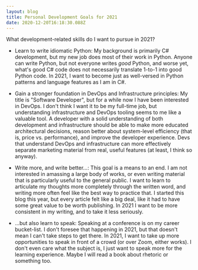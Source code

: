 ```yaml
---
layout: blog
title: Personal Development Goals for 2021
date: 2020-12-20T16:18:30.088Z
---
```

What development-related skills do I want to pursue in 2021?

- Learn to write idiomatic Python: My background is primarily C# development, but my new job does most of their work in Python. Anyone can write Python, but not everyone writes _good_ Python, and worse yet, what's good C# code does not necessarily translate 1-to-1 into good Python code. In 2021, I want to become just as well-versed in Python patterns and language features as I am in C#.

- Gain a stronger foundation in DevOps and Infrastructure principles: My title is "Software Developer", but for a while now I have been interested in DevOps. I don't think I want it to be my full-time job, but understanding infrastructure and DevOps tooling seems to me like a valuable tool. A developer with a solid understanding of both development and infrastructure should be able to make more educated architectural decisions, reason better about system-level efficiency (that is, price vs. performance), and improve the developer experience. Devs that understand DevOps and infrastructure can more effectively separate marketing material from real, useful features (at least, I think so anyway). 

- Write more, and write better...: This goal is a means to an end. I am not interested in amassing a large body of works, or even writing material that is particularly useful to the general public. I want to learn to articulate my thoughts more completely through the written word, and writing more often feel like the best way to practice that. I started this blog this year, but every article felt like a big deal, like it had to have some great value to be worth publishing. In 2021 I want to be more consistent in my writing, and to take it less seriously.

- ...but also learn to speak: Speaking at a conference is on my career bucket-list. I don't foresee that happening in 2021, but that doesn't mean I can't take steps to get there. In 2021, I want to take up more opportunities to speak in front of a crowd (or over Zoom, either works). I don't even care what the subject is, I just want to speak more for the learning experience. Maybe I will read a book about rhetoric or something too.